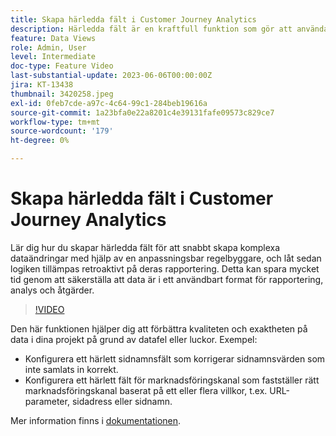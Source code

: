 ```yaml
---
title: Skapa härledda fält i Customer Journey Analytics
description: Härledda fält är en kraftfull funktion som gör att användare kan skapa komplexa dataändringar direkt via en anpassningsbar regelbyggare och sedan låta logiken tillämpas retroaktivt på sin rapportering, vilket sparar mycket tid genom att säkerställa att data är i ett användbart format för rapportering, analys och åtgärder.
feature: Data Views
role: Admin, User
level: Intermediate
doc-type: Feature Video
last-substantial-update: 2023-06-06T00:00:00Z
jira: KT-13438
thumbnail: 3420258.jpeg
exl-id: 0feb7cde-a97c-4c64-99c1-284beb19616a
source-git-commit: 1a23bfa0e22a8201c4e39131fafe09573c829ce7
workflow-type: tm+mt
source-wordcount: '179'
ht-degree: 0%

---
```


# Skapa härledda fält i Customer Journey Analytics

Lär dig hur du skapar härledda fält för att snabbt skapa komplexa dataändringar med hjälp av en anpassningsbar regelbyggare, och låt sedan logiken tillämpas retroaktivt på deras rapportering. Detta kan spara mycket tid genom att säkerställa att data är i ett användbart format för rapportering, analys och åtgärder.

>[!VIDEO](https://video.tv.adobe.com/v/3420258/?learn=on)

Den här funktionen hjälper dig att förbättra kvaliteten och exaktheten på data i dina projekt på grund av datafel eller luckor.
Exempel:

* Konfigurera ett härlett sidnamnsfält som korrigerar sidnamnsvärden som inte samlats in korrekt.
* Konfigurera ett härlett fält för marknadsföringskanal som fastställer rätt marknadsföringskanal baserat på ett eller flera villkor, t.ex. URL-parameter, sidadress eller sidnamn.

Mer information finns i [dokumentationen](https://experienceleague.adobe.com/docs/analytics-platform/using/cja-dataviews/derived-fields.html).
